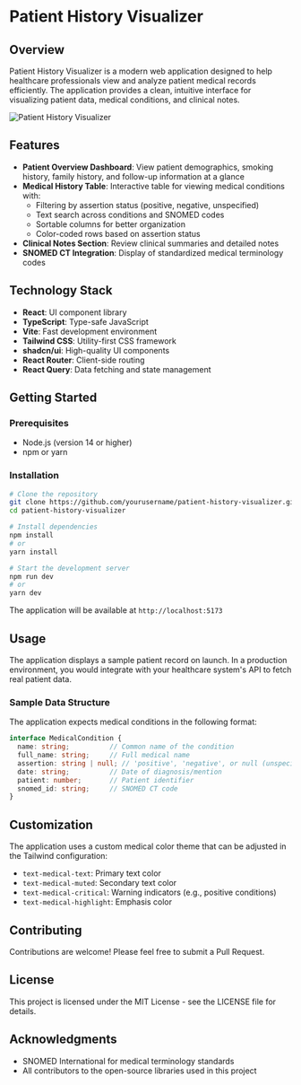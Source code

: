 # Patient History Visualizer

## Overview

Patient History Visualizer is a modern web application designed to help healthcare professionals view and analyze patient medical records efficiently. The application provides a clean, intuitive interface for visualizing patient data, medical conditions, and clinical notes.

![Patient History Visualizer](/images/screenshot.png)

## Features

- **Patient Overview Dashboard**: View patient demographics, smoking history, family history, and follow-up information at a glance
- **Medical History Table**: Interactive table for viewing medical conditions with:
  - Filtering by assertion status (positive, negative, unspecified)
  - Text search across conditions and SNOMED codes
  - Sortable columns for better organization
  - Color-coded rows based on assertion status
- **Clinical Notes Section**: Review clinical summaries and detailed notes
- **SNOMED CT Integration**: Display of standardized medical terminology codes

## Technology Stack

- **React**: UI component library
- **TypeScript**: Type-safe JavaScript
- **Vite**: Fast development environment
- **Tailwind CSS**: Utility-first CSS framework
- **shadcn/ui**: High-quality UI components
- **React Router**: Client-side routing
- **React Query**: Data fetching and state management

## Getting Started

### Prerequisites

- Node.js (version 14 or higher)
- npm or yarn

### Installation

```bash
# Clone the repository
git clone https://github.com/yourusername/patient-history-visualizer.git
cd patient-history-visualizer

# Install dependencies
npm install
# or
yarn install

# Start the development server
npm run dev
# or
yarn dev
```

The application will be available at `http://localhost:5173`

## Usage

The application displays a sample patient record on launch. In a production environment, you would integrate with your healthcare system's API to fetch real patient data.

### Sample Data Structure

The application expects medical conditions in the following format:

```typescript
interface MedicalCondition {
  name: string;          // Common name of the condition
  full_name: string;     // Full medical name
  assertion: string | null; // 'positive', 'negative', or null (unspecified)
  date: string;          // Date of diagnosis/mention
  patient: number;       // Patient identifier
  snomed_id: string;     // SNOMED CT code
}
```

## Customization

The application uses a custom medical color theme that can be adjusted in the Tailwind configuration:

- `text-medical-text`: Primary text color
- `text-medical-muted`: Secondary text color
- `text-medical-critical`: Warning indicators (e.g., positive conditions)
- `text-medical-highlight`: Emphasis color

## Contributing

Contributions are welcome! Please feel free to submit a Pull Request.

## License

This project is licensed under the MIT License - see the LICENSE file for details.

## Acknowledgments

- SNOMED International for medical terminology standards
- All contributors to the open-source libraries used in this project
